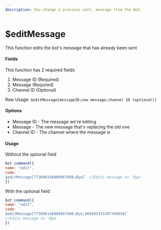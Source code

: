```yaml
---
description: You change a previous sent, message from the Bot.
---
```


# $editMessage

This function edits the bot's message that has already been sent

#### Fields

This function has 2 required fields

1. Message ID (Required)
2. Message (Required)
3. Channel ID (Optional)

Raw Usage: `$editMessage[messageID;new message;channel ID (optional)]`

#### Options

* Message ID - The message we're editing
* Message - The new message that's replacing the old one
* Channel ID - The channel where the message is

#### Usage

Without the optional field

```javascript
bot.command({
name: "edit", 
code: `
$editMessage[773696146089967688;Bye]` //Edits message to 'Bye' 
})
```

With the optional field

```javascript
bot.command({
name: "edit", 
code: `
$editMessage[773696146089967688;Bye;804505335397744650]` 
//Edits message to 'Bye' 
})
```
